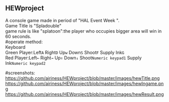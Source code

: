 ## HEWproject

A console game made in period of "HAL Event Week ".<br> 
Game Title is "Spladouble"<br> 
game rule is like "splatoon":the player who occupies bigger area will win in 60 seconds.<br> 
#operate method:<br> 
Keyboard<br> 
Green Player:Left`A` Right`D` Up`w` Down`S` Shoot`F` Supply Ink`G`<br> 
Red Player:Left`←` Right`→` Up`↑` Down`↓` Shoot`Numeric keypad1` Supply Ink`Numeric keypad2`<br> 

#screenshots:
https://github.com/airiness/HEWproject/blob/master/images/hewTitle.png
https://github.com/airiness/HEWproject/blob/master/images/hewIngame.png
https://github.com/airiness/HEWproject/blob/master/images/hewResult.png

